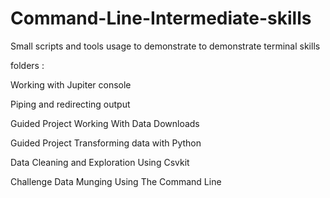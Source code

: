 # Command-Line-Intermediate-skills
Small scripts and tools usage to demonstrate to demonstrate terminal skills

folders :


Working with Jupiter console

Piping and redirecting output

Guided Project Working With Data Downloads

Guided Project Transforming data with Python

Data Cleaning and Exploration Using Csvkit

Challenge Data Munging Using The Command Line
